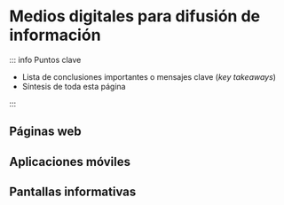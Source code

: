 # Medios digitales para difusión de información

::: info Puntos clave

- Lista de conclusiones importantes o mensajes clave (_key takeaways_)
- Síntesis de toda esta página

:::

## Páginas web

## Aplicaciones móviles

## Pantallas informativas
